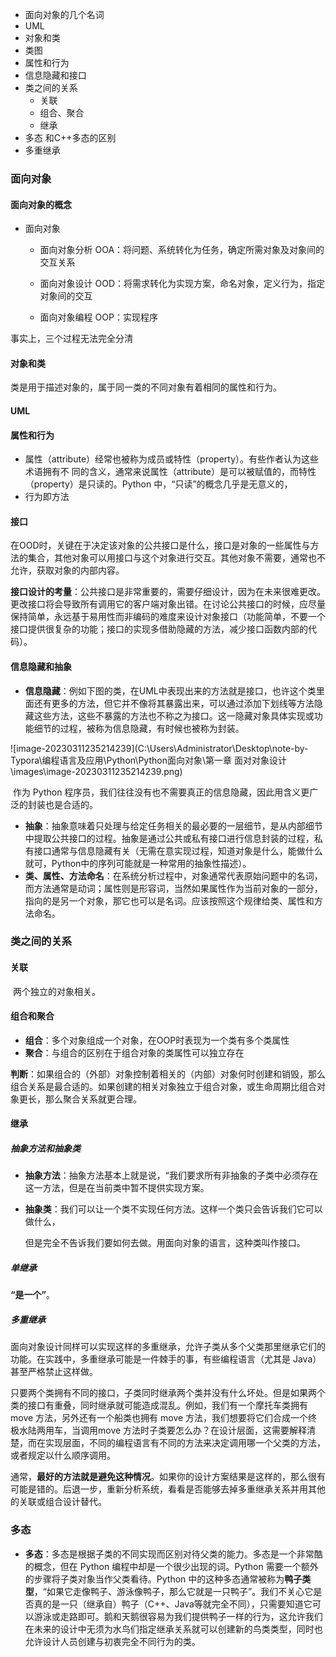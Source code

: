 * 面向对象的几个名词
* UML
* 对象和类
* 类图
* 属性和行为
* 信息隐藏和接口
* 类之间的关系
  * 关联 
  * 组合、聚合
  * 继承
* 多态 和C++多态的区别
* 多重继承

### 面向对象

#### 面向对象的概念

* 面向对象

  * 面向对象分析 OOA：将问题、系统转化为任务，确定所需对象及对象间的交互关系

  * 面向对象设计 OOD：将需求转化为实现方案，命名对象，定义行为，指定对象间的交互

  * 面向对象编程 OOP：实现程序

事实上，三个过程无法完全分清

#### 对象和类

类是用于描述对象的，属于同一类的不同对象有着相同的属性和行为。

#### UML

#### 属性和行为

* 属性（attribute）经常也被称为成员或特性（property）。有些作者认为这些术语拥有不
   同的含义，通常来说属性（attribute）是可以被赋值的，而特性（property）是只读的。Python 中，“只读”的概念几乎是无意义的，
* 行为即方法

#### 接口

​	在OOD时，关键在于决定该对象的公共接口是什么，接口是对象的一些属性与方法的集合，其他对象可以用接口与这个对象进行交互。其他对象不需要，通常也不允许，获取对象的内部内容。

​	**接口设计的考量**：公共接口是非常重要的，需要仔细设计，因为在未来很难更改。更改接口将会导致所有调用它的客户端对象出错。在讨论公共接口的时候，应尽量保持简单，永远基于易用性而非编码的难度来设计对象接口（功能简单，不要一个接口提供很复杂的功能；接口的实现多借助隐藏的方法，减少接口函数内部的代码）。

#### 信息隐藏和抽象

* **信息隐藏**：例如下图的类，在UML中表现出来的方法就是接口，也许这个类里面还有更多的方法，但它并不像将其暴露出来，可以通过添加下划线等方法隐藏这些方法，这些不暴露的方法也不称之为接口。这一隐藏对象具体实现或功能细节的过程，被称为信息隐藏，有时候也被称为封装。

![image-20230311235214239](C:\Users\Administrator\Desktop\note-by-Typora\编程语言及应用\Python\Python面向对象\第一章 面对对象设计\images\image-20230311235214239.png)

​	作为 Python 程序员，我们往往没有也不需要真正的信息隐藏，因此用含义更广泛的封装也是合适的。

* **抽象**：抽象意味着只处理与给定任务相关的最必要的一层细节，是从内部细节中提取公共接口的过程。抽象是通过公共或私有接口进行信息封装的过程，私有接口通常与信息隐藏有关（无需在意实现过程，知道对象是什么，能做什么就可，Python中的序列可能就是一种常用的抽象性描述）。
* **类、属性、方法命名**：在系统分析过程中，对象通常代表原始问题中的名词，而方法通常是动词；属性则是形容词，当然如果属性作为当前对象的一部分，指向的是另一个对象，那它也可以是名词。应该按照这个规律给类、属性和方法命名。

### 类之间的关系

#### 关联

​	两个独立的对象相关。

#### 组合和聚合

* **组合**：多个对象组成一个对象，在OOP时表现为一个类有多个类属性
* **聚合**：与组合的区别在于组合对象的类属性可以独立存在

**判断**：如果组合的（外部）对象控制着相关的（内部）对象何时创建和销毁，那么组合关系是最合适的。如果创建的相关对象独立于组合对象，或生命周期比组合对象更长，那么聚合关系就更合理。

#### 继承

##### 抽象方法和抽象类

* **抽象方法**：抽象方法基本上就是说，“我们要求所有非抽象的子类中必须存在这一方法，但是在当前类中暂不提供实现方案。

* **抽象类**：我们可以让一个类不实现任何方法。这样一个类只会告诉我们它可以做什么，

  但是完全不告诉我们要如何去做。用面向对象的语言，这种类叫作接口。

##### 单继承

**“是一个”**。

##### 多重继承

​	面向对象设计同样可以实现这样的多重继承，允许子类从多个父类那里继承它们的功能。在实践中，多重继承可能是一件棘手的事，有些编程语言（尤其是 Java）甚至严格禁止这样做。

​	只要两个类拥有不同的接口，子类同时继承两个类并没有什么坏处。但是如果两个类的接口有重叠，同时继承就可能造成混乱。例如，我们有一个摩托车类拥有 move 方法，另外还有一个船类也拥有 move 方法，我们想要将它们合成一个终极水陆两用车，当调用move 方法时子类要怎么办？在设计层面，这需要解释清楚，而在实现层面，不同的编程语言有不同的方法来决定调用哪一个父类的方法，或者规定以什么顺序调用。

​	通常，**最好的方法就是避免这种情况**。如果你的设计方案结果是这样的，那么很有可能是错的。后退一步，重新分析系统，看看是否能够去掉多重继承关系并用其他的关联或组合设计替代。

### 多态

* **多态**：多态是根据子类的不同实现而区别对待父类的能力。多态是一个非常酷的概念，但在 Python 编程中却是一个很少出现的词。Python 需要一个额外的步骤将子类对象当作父类看待。Python 中的这种多态通常被称为**鸭子类型**，“如果它走像鸭子、游泳像鸭子，那么它就是一只鸭子”。我们不关心它是否真的是一只（继承自）鸭子（C++、Java等就完全不同），只需要知道它可以游泳或走路即可。鹅和天鹅很容易为我们提供鸭子一样的行为，这允许我们在未来的设计中无须为水鸟们指定继承关系就可以创建新的鸟类类型，同时也允许设计人员创建与初衷完全不同行为的类。
